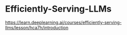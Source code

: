 # Efficiently-Serving-LLMs

https://learn.deeplearning.ai/courses/efficiently-serving-llms/lesson/hca7h/introduction
